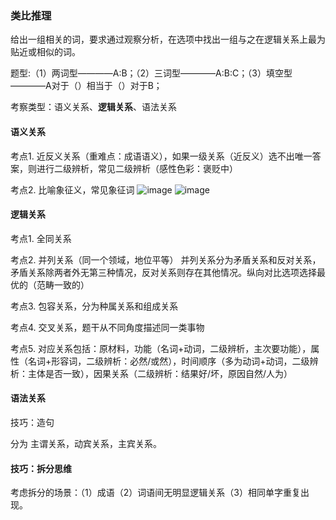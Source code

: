 ### 类比推理
给出一组相关的词，要求通过观察分析，在选项中找出一组与之在逻辑关系上最为贴近或相似的词。

题型:（1）两词型————A:B；（2）三词型————A:B:C；（3）填空型————A对于（）相当于（）对于B；

考察类型：语义关系、**逻辑关系**、语法关系
#### 语义关系
考点1. 近反义关系（重难点：成语语义），如果一级关系（近反义）选不出唯一答案，则进行二级辨析，常见二级辨析（感性色彩：褒贬中）

考点2. 比喻象征义，常见象征词
![image](https://user-images.githubusercontent.com/59638134/124163973-cb13ec80-dad2-11eb-92d1-449c66ffa586.png)
![image](https://user-images.githubusercontent.com/59638134/124164406-2ba32980-dad3-11eb-9679-a777ff4e37a3.png)
#### 逻辑关系

考点1. 全同关系

考点2. 并列关系（同一个领域，地位平等） 
并列关系分为矛盾关系和反对关系，矛盾关系除两者外无第三种情况，反对关系则存在其他情况。纵向对比选项选择最优的（范畴一致的）

考点3. 包容关系，分为种属关系和组成关系

考点4. 交叉关系，题干从不同角度描述同一类事物

考点5. 对应关系包括：原材料，功能（名词+动词，二级辨析，主次要功能），属性（名词+形容词，二级辨析：必然/或然），时间顺序（多为动词+动词，二级辨析：主体是否一致），因果关系（二级辨析：结果好/坏，原因自然/人为）
#### 语法关系
技巧：造句

分为 主谓关系，动宾关系，主宾关系。
#### 技巧：拆分思维
考虑拆分的场景：（1）成语（2）词语间无明显逻辑关系（3）相同单字重复出现。
